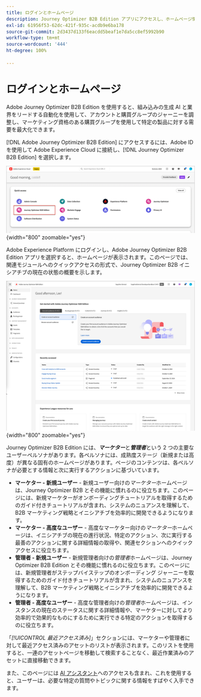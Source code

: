 ```yaml
---
title: ログインとホームページ
description: Journey Optimizer B2B Edition アプリにアクセスし、ホームページ情報を使用する方法について説明します。
exl-id: 61956f53-62dc-421f-935c-acdb9e6ba178
source-git-commit: 2d3437d133f6eacdd5beaf1e7da5cc8ef5992b90
workflow-type: tm+mt
source-wordcount: '444'
ht-degree: 100%

---
```


# ログインとホームページ

Adobe Journey Optimizer B2B Edition を使用すると、組み込みの生成 AI と業界をリードする自動化を使用して、アカウントと購買グループのジャーニーを調整し、マーケティング資格のある購買グループを使用して特定の製品に対する需要を最大化できます。

<!-- Requirements?
-->
[!DNL Adobe Journey Optimizer B2B Edition] にアクセスするには、Adobe ID を使用して Adobe Experience Cloud に接続し、[!DNL Journey Optimizer B2B Edition] を選択します。

![Adobe Experience Platform アプリ](./assets/experience-cloud-apps.png){width="800" zoomable="yes"}

Adobe Experience Platform にログインし、Adobe Journey Optimizer B2B Edition アプリを選択すると、ホームページが表示されます。このページでは、<!-- refined insights and-->関連モジュールへのクイックアクセス<!-- It also provides information about the ideal next action to take and where to find the comprehensive set of tutorials and documentation. -->の形式で、Journey Optimizer B2B イニシアチブの現在の状態の概要を示します。

![Journey Optimizer B2B Edition ホームページ](./assets/home-page.png){width="800" zoomable="yes"}

Journey Optimizer B2B Edition には、_**マーケター**_&#x200B;と&#x200B;_**管理者**_&#x200B;という 2 つの主要なユーザーペルソナがあります。各ペルソナには、成熟度ステージ（新規または高度）が異なる固有のホームページがあります。ページのコンテンツは、各ペルソナが必要とする情報と次に実行するアクションに基づいています。

* **マーケター - 新規ユーザー** - 新規ユーザー向けの&#x200B;_マーケター_&#x200B;ホームページは、Journey Optimizer B2B とその機能に慣れるのに役立ちます。このページには、新規マーケターがオンボーディングチュートリアルを取得するためのガイド付きチュートリアルが含まれ、システムのニュアンスを理解して、B2B マーケティング戦略とイニシアチブを効率的に開発できるようになります。
* **マーケター - 高度なユーザー** - 高度なマーケター向けの&#x200B;_マーケター_&#x200B;ホームページは、イニシアチブの現在の進行状況、特定のアクション、次に実行する最善のアクションに関する詳細情報の取得や、関連セクションへのクイックアクセスに役立ちます。
* **管理者 - 新規ユーザー** - 新規管理者向けの&#x200B;_管理者_&#x200B;ホームページは、Journey Optimizer B2B Edition とその機能に慣れるのに役立ちます。このページには、新規管理者がステップバイステップのオンボーディング ジャーニーを取得するためのガイド付きチュートリアルが含まれ、システムのニュアンスを理解して、B2B マーケティング戦略とイニシアチブを効率的に開発できるようになります。
* **管理者 - 高度なユーザー** - 高度な管理者向けの&#x200B;_管理者_&#x200B;ホームページは、インスタンスの現在のステータスに関する詳細情報や、マーケターに対してより効率的で効果的なものにするために実行できる特定のアクションを取得するのに役立ちます。

「_[!UICONTROL 最近アクセス済み]_」セクションには、マーケターや管理者に対して最近アクセス済みのアセットのリストが表示されます。このリストを使用すると、一連のアセットページを移動して検索することなく、最近作業済みのアセットに直接移動できます。

また、このページには [AI アシスタント](./ai-assistant/ai-assistant-overview.md)へのアクセスも含まれ、これを使用すると、ユーザーは、必要な特定の質問やトピックに関する情報をすばやく入手できます。<!-- and to obtain specific recommendations for their challenges or objectives-->

<!-- 

## Marketer - new user

The Marketer home page for a new user consists of three rows that assist the marketer in getting accustomed to Journey Optimizer B2B and its capabilities. It also provides a view of the latest journeys that have been created, which can serve as a starting point for a new user.

The first row consists of a guided walkthrough for the new marketer to obtain an onboarding walkthrough so that they can understand the nuances of the system and become efficient in developing B2B marketing strategies and initiatives.

The second row consists of the recent AJO B2B journeys that have been created across the platform so that the marketer can get inspiration for the best practices to create an account journey.

The third row consists of the learning resources that can help a marketer gain more information on a specific topic.

## Marketer - advanced user

The Marketer home page for an advanced marketer consists of four rows that assists the marketer in obtaining more information on the current progress of the initiatives and on specific actions and on the next best action to be taken along with quick access to relevant sections.

The first row consists of the next set of actions that a B2B marketer can take based on the previous actions taken and the current state of the initiative, which provides a prompt for the user to make the next move that would align to the objective of the initiatives and help them reach the goals quickly.

The second row consists of the most recent assets accessed by the marketer to make it easier for the marketer to locate them and make updates to the same.

The third row consists of the Key Performance Indicators that can help the marketer gauge the overall performance of the marketing initiatives.

The fourth row consists of the learning resources that can help a marketer gain more information on a specific topic.

## Administrator - new user

The _Admin_ home page for a new administrator consists of three rows that assists the administrator in getting accustomed to Journey Optimizer B2B Edition and its capabilities, and provides a view of the latest journeys that have been created that can serve as a starting point for a new user.

The first row consists of a guided walkthrough for the new marketer to obtain a step-by-step onboarding journey to understand the nuances of the system and become efficient in developing B2B marketing strategies and initiatives with AJO B2B.

The second row consists of the recent assets used by the B2B marketers in a single table to make it easier for the administrator to know which assets are currently under focus.

The third row consists of the learning resources that would help an administrator gain more information on a specific topic.

## Administrator - advanced user

The _Admin_ home page for an advanced administrator consists of four rows that assists the administrator in obtaining more information about the current status of the instance and on specific actions that can be taken to make it more efficient and effective for the marketers.

The first row consists of the next set of actions that an administrator can take based on the previous actions taken and the current state of the instance. It serves as a prompt for the administrator to make the necessary updates to the parameters of the instances such as user permissions or any specific module configurations.

The second row consists of the recent assets used by the B2B marketers in a single table to make it easier for the administrator to know which assets are currently under focus.

The third row consists of the Key Performance Indicators that would help the administrators gauge the progress of the instance in terms of operational parameters such as users and usage.

The fourth row consists of the learning resources that would help the administrator gain more information on a specific topic.

-->